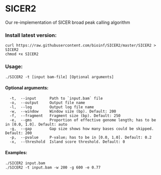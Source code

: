# SICER2

Our re-implementation of SICER broad peak calling algorithm


### Install latest version:

~~~
curl https://raw.githubusercontent.com/bioinf/SICER2/master/SICER2 > SICER2
chmod +x SICER2
~~~

### Usage:

~~~
./SICER2 -t [input bam-file] [Optional arguments]
~~~

#### Optional arguments:
~~~
  -t,  --input      Path to `input.bam` file
  -o,  --output     Output file name
  -l,  --log        Output log file name
  -w,  --window     Window size (bp). Default: 200
  -f,  --fragment   Fragment size (bp). Default: 250
  -e,  --gms        Proportion of effective genome length; has to be in [0.0, 1.0]. Default: auto
  -g,  --gap        Gap size shows how many bases could be skipped. Default: 200
  -p,  --pvalue     P-value; has to be in [0.0, 1.0]. Default: 0.2
  -x,  --threshold  Island score threshold. Default: 0
~~~

#### Examples:

~~~
./SICER2 input.bam
./SICER2 -t input.bam -w 200 -g 600 -e 0.77
~~~
